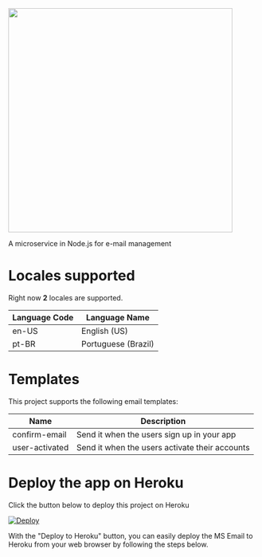 <img src="https://raw.githubusercontent.com/thiagodnf/ms-email/master/assets/images/logo-name.png?token=AAA32X3PGUUWS3BN5U6RXHK6D3WVC" width="450px"/>

A microservice in Node.js for e-mail management

# Locales supported

Right now **2** locales are supported.

| Language Code| Language Name |  
|-----| ----| 
| en-US | English (US) | 
| pt-BR | Portuguese (Brazil) |
 
# Templates

This project supports the following email templates:

| Name| Description |  
|-----| ----| 
| confirm-email | Send it when the users sign up in your app | 
| user-activated | Send it when the users activate their accounts | 

# Deploy the app on Heroku

Click the button below to deploy this project on Heroku

[![Deploy](https://www.herokucdn.com/deploy/button.svg)](https://heroku.com/deploy)

With the "Deploy to Heroku" button, you can easily deploy the MS Email to Heroku from your web browser by following the steps below.
